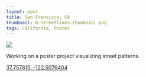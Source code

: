 ```yaml
---
layout: post
title: San Francisco, CA
thumbnail: 8-streetlines-thumbnail.png
tags: California, Poster
---
```

<img class="project" src="{{ site.baseurl }}/public/images/8-streetlines@2x.png"/>

Working on a poster project visualizing street patterns.

[37.757815, -122.5076404](https://goo.gl/maps/xwR7cwhe1BA2)

